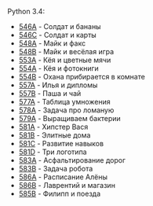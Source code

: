Python 3.4:

- [546A](546A/solution.py) - Солдат и бананы
- [546C](546C/solution.py) - Солдат и карты
- [548A](548A/solution.py) - Майк и факс
- [548B](548B/solution.py) - Майк и весёлая игра
- [553A](553A/solution.py) - Кёя и цветные мячи
- [554A](554A/solution.py) - Кёя и фотокниги
- [554B](554B/solution.py) - Охана прибирается в комнате
- [557A](557A/solution.py) - Илья и дипломы
- [557B](557B/solution.py) - Паша и чай
- [577A](577A/solution.py) - Таблица умножения
- [578A](578A/solution.py) - Задача про ломаную
- [579A](579A/solution.py) - Выращиваем бактерии
- [581A](581A/solution.py) - Хипстер Вася
- [581B](581B/solution.py) - Элитные дома
- [581C](581C/solution.py) - Развитие навыков
- [581D](581D/solution.py) - Три логотипа
- [583A](583A/solution.py) - Асфальтирование дорог
- [583B](583B/solution.py) - Задача робота
- [586A](586A/solution.py) - Расписание Алёны
- [586B](586B/solution.py) - Лаврентий и магазин
- [585B](585B/solution.py) - Филипп и поезда
